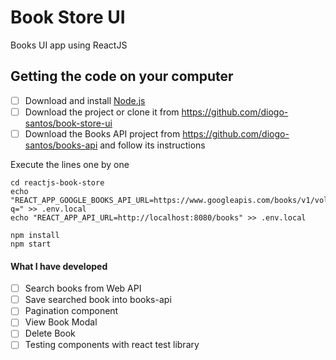# Book Store UI
Books UI app using ReactJS

## Getting the code on your computer
- [ ] Download and install <a href="https://nodejs.org/en/download/" target="_blank">Node.js</a>
- [ ] Download the project or clone it from https://github.com/diogo-santos/book-store-ui
- [ ] Download the Books API project from https://github.com/diogo-santos/books-api and follow its instructions

Execute the lines one by one
```
cd reactjs-book-store
echo "REACT_APP_GOOGLE_BOOKS_API_URL=https://www.googleapis.com/books/v1/volumes?q=" >> .env.local
echo "REACT_APP_API_URL=http://localhost:8080/books" >> .env.local
```

```
npm install
npm start
```

#### What I have developed
- [ ] Search books from Web API
- [ ] Save searched book into books-api
- [ ] Pagination component
- [ ] View Book Modal
- [ ] Delete Book
- [ ] Testing components with react test library
